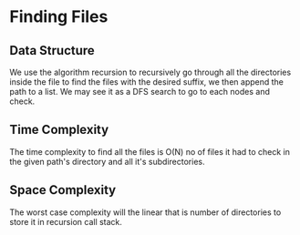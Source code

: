 # Finding Files

## Data Structure 
We use the algorithm recursion to recursively go through all the directories inside the file to find the files with the 
desired suffix, we then append the path to a list. We may see it as a DFS search to go to each nodes and check.

## Time Complexity
The time complexity to find all the files is O(N) no of files it had to check in the given path's directory and all it's
subdirectories.

## Space Complexity
The worst case complexity will the linear that is number of directories to store it in recursion call stack.